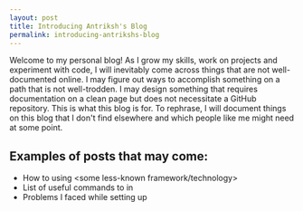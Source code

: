 ```yaml
---
layout: post
title: Introducing Antriksh's Blog
permalink: introducing-antrikshs-blog
---
```


Welcome to my personal blog! As I grow my skills, work on projects and experiment with code, I will inevitably come across things that are not well-documented online. I may figure out ways to accomplish something on a path that is not well-trodden. I may design something that requires documentation on a clean page but does not necessitate a GitHub repository. This is what this blog is for. To rephrase, I will document things on this blog that I don't find elsewhere and which people like me might need at some point.

## Examples of posts that may come:

* How to <do something> using <some less-known framework/technology>
* List of useful commands to <do something> in <some programming language>
* Problems I faced while setting up <something>
